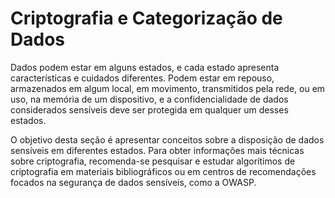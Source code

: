 # Criptografia e Categorização de Dados

Dados podem estar em alguns estados, e cada estado apresenta características e cuidados diferentes. Podem estar em repouso, armazenados em algum local, em movimento, transmitidos pela rede, ou em uso, na memória de um dispositivo, e a confidencialidade de dados considerados sensíveis deve ser protegida em qualquer um desses estados.

O objetivo desta seção é apresentar conceitos sobre a disposição de dados sensíveis em diferentes estados. Para obter informações mais técnicas sobre criptografia, recomenda-se pesquisar e estudar algorítimos de criptografia em materiais bibliográficos ou em centros de recomendações focados na segurança de dados sensíveis, como a OWASP.